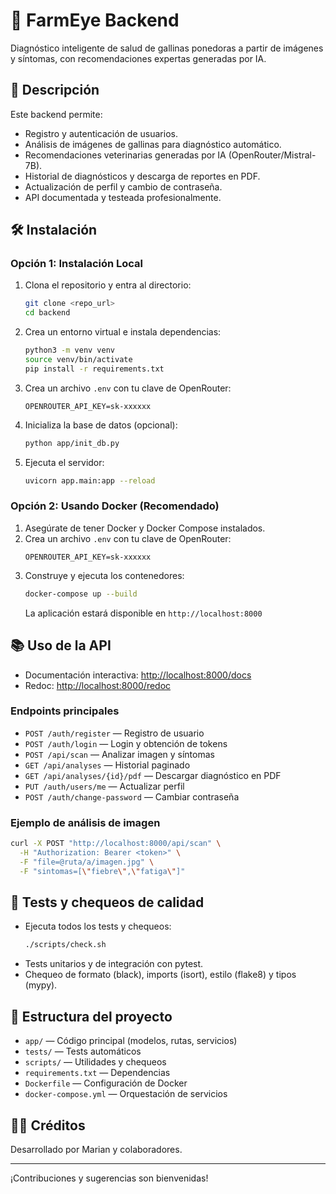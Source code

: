 # 🐔 FarmEye Backend

Diagnóstico inteligente de salud de gallinas ponedoras a partir de imágenes y síntomas, con recomendaciones expertas generadas por IA.

## 🚀 Descripción
Este backend permite:
- Registro y autenticación de usuarios.
- Análisis de imágenes de gallinas para diagnóstico automático.
- Recomendaciones veterinarias generadas por IA (OpenRouter/Mistral-7B).
- Historial de diagnósticos y descarga de reportes en PDF.
- Actualización de perfil y cambio de contraseña.
- API documentada y testeada profesionalmente.

## 🛠️ Instalación

### Opción 1: Instalación Local
1. Clona el repositorio y entra al directorio:
   ```bash
   git clone <repo_url>
   cd backend
   ```
2. Crea un entorno virtual e instala dependencias:
   ```bash
   python3 -m venv venv
   source venv/bin/activate
   pip install -r requirements.txt
   ```
3. Crea un archivo `.env` con tu clave de OpenRouter:
   ```env
   OPENROUTER_API_KEY=sk-xxxxxx
   ```
4. Inicializa la base de datos (opcional):
   ```bash
   python app/init_db.py
   ```
5. Ejecuta el servidor:
   ```bash
   uvicorn app.main:app --reload
   ```

### Opción 2: Usando Docker (Recomendado)
1. Asegúrate de tener Docker y Docker Compose instalados.
2. Crea un archivo `.env` con tu clave de OpenRouter:
   ```env
   OPENROUTER_API_KEY=sk-xxxxxx
   ```
3. Construye y ejecuta los contenedores:
   ```bash
   docker-compose up --build
   ```
   La aplicación estará disponible en `http://localhost:8000`

## 📚 Uso de la API
- Documentación interactiva: [http://localhost:8000/docs](http://localhost:8000/docs)
- Redoc: [http://localhost:8000/redoc](http://localhost:8000/redoc)

### Endpoints principales
- `POST /auth/register` — Registro de usuario
- `POST /auth/login` — Login y obtención de tokens
- `POST /api/scan` — Analizar imagen y síntomas
- `GET /api/analyses` — Historial paginado
- `GET /api/analyses/{id}/pdf` — Descargar diagnóstico en PDF
- `PUT /auth/users/me` — Actualizar perfil
- `POST /auth/change-password` — Cambiar contraseña

### Ejemplo de análisis de imagen
```bash
curl -X POST "http://localhost:8000/api/scan" \
  -H "Authorization: Bearer <token>" \
  -F "file=@ruta/a/imagen.jpg" \
  -F "sintomas=[\"fiebre\",\"fatiga\"]"
```

## 🧪 Tests y chequeos de calidad
- Ejecuta todos los tests y chequeos:
  ```bash
  ./scripts/check.sh
  ```
- Tests unitarios y de integración con pytest.
- Chequeo de formato (black), imports (isort), estilo (flake8) y tipos (mypy).

## 📁 Estructura del proyecto
- `app/` — Código principal (modelos, rutas, servicios)
- `tests/` — Tests automáticos
- `scripts/` — Utilidades y chequeos
- `requirements.txt` — Dependencias
- `Dockerfile` — Configuración de Docker
- `docker-compose.yml` — Orquestación de servicios

## 👨‍💻 Créditos
Desarrollado por Marian y colaboradores.

---
¡Contribuciones y sugerencias son bienvenidas!
